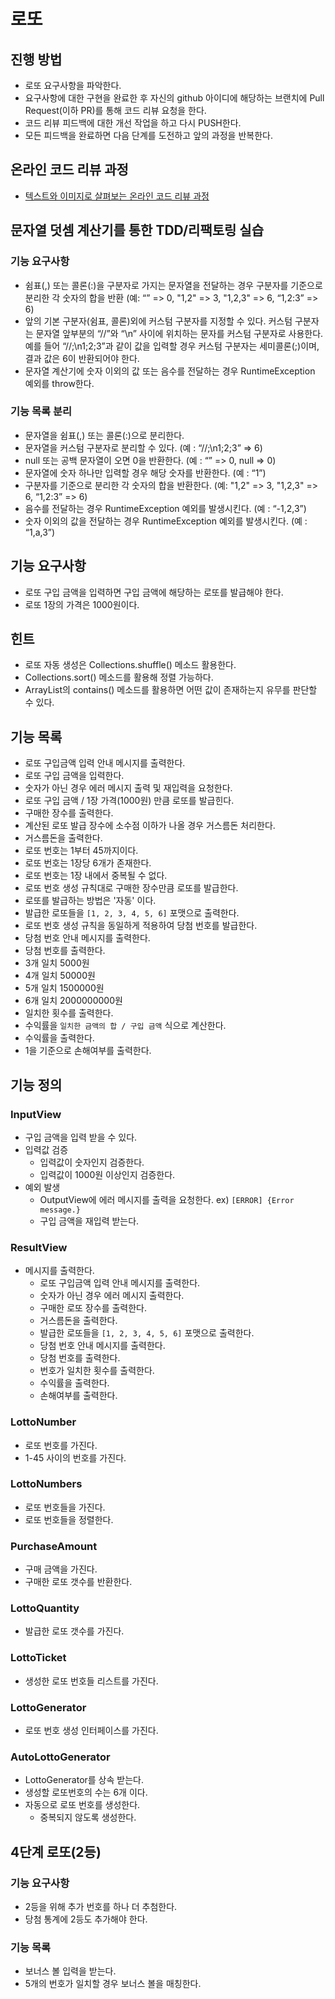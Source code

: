 # 로또
## 진행 방법
* 로또 요구사항을 파악한다.
* 요구사항에 대한 구현을 완료한 후 자신의 github 아이디에 해당하는 브랜치에 Pull Request(이하 PR)를 통해 코드 리뷰 요청을 한다.
* 코드 리뷰 피드백에 대한 개선 작업을 하고 다시 PUSH한다.
* 모든 피드백을 완료하면 다음 단계를 도전하고 앞의 과정을 반복한다.

## 온라인 코드 리뷰 과정
* [텍스트와 이미지로 살펴보는 온라인 코드 리뷰 과정](https://github.com/next-step/nextstep-docs/tree/master/codereview)

## 문자열 덧셈 계산기를 통한 TDD/리팩토링 실습
### 기능 요구사항
- 쉼표(,) 또는 콜론(:)을 구분자로 가지는 문자열을 전달하는 경우 구분자를 기준으로 분리한 각 숫자의 합을 반환 (예: “” => 0, "1,2" => 3, "1,2,3" => 6, “1,2:3” => 6)
- 앞의 기본 구분자(쉼표, 콜론)외에 커스텀 구분자를 지정할 수 있다. 커스텀 구분자는 문자열 앞부분의 “//”와 “\n” 사이에 위치하는 문자를 커스텀 구분자로 사용한다. 예를 들어 “//;\n1;2;3”과 같이 값을 입력할 경우 커스텀 구분자는 세미콜론(;)이며, 결과 값은 6이 반환되어야 한다.
- 문자열 계산기에 숫자 이외의 값 또는 음수를 전달하는 경우 RuntimeException 예외를 throw한다.

### 기능 목록 분리
- 문자열을 쉼표(,) 또는 콜론(:)으로 분리한다.
- 문자열을 커스텀 구분자로 분리할 수 있다. (예 : “//;\n1;2;3” => 6)
- null 또는 공백 문자열이 오면 0을 반환한다. (예 : “” => 0, null => 0)
- 문자열에 숫자 하나만 입력할 경우 해당 숫자를 반환한다. (예 : “1”)
- 구분자를 기준으로 분리한 각 숫자의 합을 반환한다. (예: "1,2" => 3, "1,2,3" => 6, “1,2:3” => 6)
- 음수를 전달하는 경우 RuntimeException 예외를 발생시킨다. (예 : “-1,2,3”)
- 숫자 이외의 값을 전달하는 경우 RuntimeException 예외를 발생시킨다. (예 : “1,a,3”)

## 기능 요구사항
* 로또 구입 금액을 입력하면 구입 금액에 해당하는 로또를 발급해야 한다.
* 로또 1장의 가격은 1000원이다.

## 힌트
* 로또 자동 생성은 Collections.shuffle() 메소드 활용한다.
* Collections.sort() 메소드를 활용해 정렬 가능하다.
* ArrayList의 contains() 메소드를 활용하면 어떤 값이 존재하는지 유무를 판단할 수 있다.

## 기능 목록
* 로또 구입금액 입력 안내 메시지를 출력한다.
* 로또 구입 금액을 입력한다.
* 숫자가 아닌 경우 에러 메시지 출력 및 재입력을 요청한다.
* 로또 구입 금액 / 1장 가격(1000원) 만큼 로또를 발급힌다.
* 구매한 장수를 출력한다.
* 계산된 로또 발급 장수에 소수점 이하가 나올 경우 거스름돈 처리한다.
* 거스름돈을 출력한다.
* 로또 번호는 1부터 45까지이다.
* 로또 번호는 1장당 6개가 존재한다.
* 로또 번호는 1장 내에서 중복될 수 없다.
* 로또 번호 생성 규칙대로 구매한 장수만큼 로또를 발급한다.
* 로또를 발급하는 방법은 '자동' 이다.
* 발급한 로또들을 `[1, 2, 3, 4, 5, 6]` 포맷으로 출력한다.
* 로또 번호 생성 규칙을 동일하게 적용하여 당첨 번호를 발급한다.
* 당첨 번호 안내 메시지를 출력한다.
* 당첨 번호를 출력한다.
* 3개 일치 5000원
* 4개 일치 50000원
* 5개 일치 1500000원
* 6개 일치 2000000000원
* 일치한 횟수를 출력한다.
* 수익률을 `일치한 금액의 합 / 구입 금액` 식으로 계산한다.
* 수익률을 출력한다.
* 1을 기준으로 손해여부를 출력한다.

## 기능 정의
### InputView
* 구입 금액을 입력 받을 수 있다.
* 입력값 검증
  * 입력값이 숫자인지 검증한다.
  * 입력값이 1000원 이상인지 검증한다.
* 예외 발생
  * OutputView에 에러 메시지를 출력을 요청한다. ex) `[ERROR] {Error message.}`
  * 구입 금액을 재입력 받는다.

### ResultView
* 메시지를 출력한다.
  - 로또 구입금액 입력 안내 메시지를 출력한다.
  - 숫자가 아닌 경우 에러 메시지 출력한다.
  - 구매한 로또 장수를 출력한다.
  - 거스름돈을 출력한다.
  - 발급한 로또들을 `[1, 2, 3, 4, 5, 6]` 포맷으로 출력한다.
  - 당첨 번호 안내 메시지를 출력한다.
  - 당첨 번호를 출력한다.
  - 번호가 일치한 횟수를 출력한다.
  - 수익률을 출력한다.
  - 손해여부를 출력한다.

### LottoNumber
* 로또 번호를 가진다.
* 1-45 사이의 번호를 가진다.

### LottoNumbers
* 로또 번호들을 가진다.
* 로또 번호들을 정렬한다.

### PurchaseAmount
* 구매 금액을 가진다.
* 구매한 로또 갯수를 반환한다.

### LottoQuantity
* 발급한 로또 갯수를 가진다.

### LottoTicket
* 생성한 로또 번호들 리스트를 가진다.

### LottoGenerator
* 로또 번호 생성 인터페이스를 가진다.

### AutoLottoGenerator
* LottoGenerator를 상속 받는다.
* 생성할 로또번호의 수는 6개 이다.
* 자동으로 로또 번호를 생성한다.
  * 중복되지 않도록 생성한다.

## 4단계 로또(2등)

### 기능 요구사항
* 2등을 위해 추가 번호를 하나 더 추첨한다.
* 당첨 통계에 2등도 추가해야 한다.

### 기능 목록
* 보너스 볼 입력을 받는다.
* 5개의 번호가 일치할 경우 보너스 볼을 매칭한다.